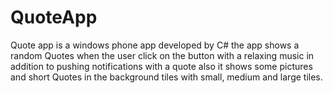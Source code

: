 # QuoteApp
Quote app is a windows phone app developed by C# 
the app shows a random Quotes when the user click on the button with a relaxing music
in addition to pushing notifications with a quote also it shows some pictures and short Quotes in the background tiles
with small, medium and large tiles.
